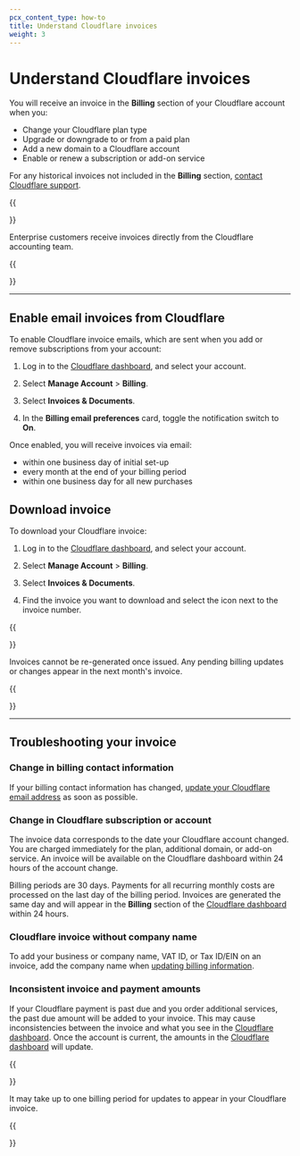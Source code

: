 ```yaml
---
pcx_content_type: how-to
title: Understand Cloudflare invoices
weight: 3
---
```


# Understand Cloudflare invoices

You will receive an invoice in the **Billing** section of your Cloudflare account when you:

- Change your Cloudflare plan type
- Upgrade or downgrade to or from a paid plan
- Add a new domain to a Cloudflare account
- Enable or renew a subscription or add-on service

For any historical invoices not included in the **Billing** section, [contact Cloudflare support](https://support.cloudflare.com/hc/articles/200172476).

{{<Aside type="note">}}

Enterprise customers receive invoices directly from the Cloudflare accounting team.

{{</Aside>}}

---

## Enable email invoices from Cloudflare

To enable Cloudflare invoice emails, which are sent when you add or remove subscriptions from your account:

1. Log in to the [Cloudflare dashboard](https://dash.cloudflare.com), and select your account.

2. Select **Manage Account** > **Billing**.

3. Select **Invoices & Documents**.

4. In the **Billing email preferences** card, toggle the notification switch to **On**.

Once enabled, you will receive invoices via email:

- within one business day of initial set-up
- every month at the end of your billing period
- within one business day for all new purchases

## Download invoice

To download your Cloudflare invoice:

1. Log in to the [Cloudflare dashboard](https://dash.cloudflare.com), and select your account.

2. Select **Manage Account** > **Billing**.

3. Select **Invoices & Documents**.

4. Find the invoice you want to download and select the icon next to the invoice number.

{{<Aside type="note">}}

Invoices cannot be re-generated once issued. Any pending billing updates or changes appear in the next month's invoice.

{{</Aside>}}

---

## Troubleshooting your invoice

### Change in billing contact information

If your billing contact information has changed, [update your Cloudflare email address](https://support.cloudflare.com/hc/articles/203471284#12345679) as soon as possible.

### Change in Cloudflare subscription or account

The invoice data corresponds to the date your Cloudflare account changed. You are charged immediately for the plan, additional domain, or add-on service. An invoice will be available on the Cloudflare dashboard within 24 hours of the account change.

Billing periods are 30 days. Payments for all recurring monthly costs are processed on the last day of the billing period. Invoices are generated the same day and will appear in the **Billing** section of the [Cloudflare dashboard](https://dash.cloudflare.com) within 24 hours.

### Cloudflare invoice without company name

To add your business or company name, VAT ID, or Tax ID/EIN on an invoice, add the company name when [updating billing information](/fundamentals/account-and-billing/account-maintenance/updating-billing-info/).

### Inconsistent invoice and payment amounts

If your Cloudflare payment is past due and you order additional services, the past due amount will be added to your invoice. This may cause inconsistencies between the invoice and what you see in the [Cloudflare dashboard](https://dash.cloudflare.com). Once the account is current, the amounts in the [Cloudflare dashboard](https://dash.cloudflare.com) will update.

{{<Aside type="note">}}

It may take up to one billing period for updates to appear in your Cloudflare invoice.

{{</Aside>}}
